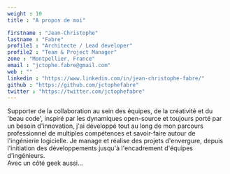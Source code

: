 ```yaml
---
weight : 10
title : "A propos de moi"

firstname : "Jean-Christophe"
lastname : "Fabre"
profile1 : "Architecte / Lead developer"
profile2 : "Team & Project Manager"
zone : "Montpellier, France"
email : "jctophe.fabre@gmail.com"
web : ""
linkedin : "https://www.linkedin.com/in/jean-christophe-fabre/"
github : "https://github.com/jctophefabre"
twitter : "https://twitter.com/jctophefabre"
---
```


Supporter de la collaboration au sein des équipes, de la créativité et du 'beau code', inspiré par les dynamiques open-source 
et toujours porté par un besoin d'innovation, j'ai développé tout au long de mon parcours professionnel de multiples compétences 
et savoir-faire autour de l'ingénierie logicielle. Je manage et réalise des projets d'envergure, 
depuis l'initiation des développements jusqu'à l'encadrement d'équipes d'ingénieurs.  
Avec un côté geek aussi...

